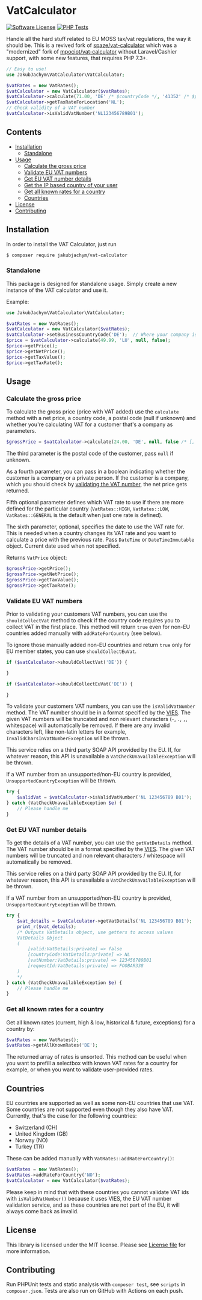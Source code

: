 VatCalculator
================

[![Software License](https://img.shields.io/github/license/JakubJachym/vat-calculator)](LICENSE.md)
[![PHP Tests](https://github.com/JakubJachym/vat-calculator/workflows/PHP%20Tests/badge.svg)](https://github.com/JakubJachym/vat-calculator/actions?query=workflow%3A%22PHP+Tests%22)

Handle all the hard stuff related to EU MOSS tax/vat regulations, the way it should be. This is a revived fork of
[spaze/vat-calculator](https://github.com/spaze/vat-calculator) which was a "modernized" fork of [mpociot/vat-calculator](https://github.com/mpociot/vat-calculator) without Laravel/Cashier support, with some new features, that requires PHP 7.3+.

```php
// Easy to use!
use JakubJachym\VatCalculator\VatCalculator;

$vatRates = new VatRates();
$vatCalculator = new VatCalculator($vatRates);
$vatCalculator->calculate(71.00, 'DE' /* $countryCode */, '41352' /* $postalCode or null */,  true /* Whether the customer you're calculating the VAT for is a company */);
$vatCalculator->getTaxRateForLocation('NL');
// Check validity of a VAT number
$vatCalculator->isValidVatNumber('NL123456789B01');
```
## Contents

- [Installation](#installation)
	- [Standalone](#installation-standalone)
- [Usage](#usage)
	- [Calculate the gross price](#calculate-the-gross-price)
	- [Validate EU VAT numbers](#validate-eu-vat-numbers)
	- [Get EU VAT number details](#vat-number-details)
	- [Get the IP based country of your user](#get-ip-based-country)
	- [Get all known rates for a country](#all-known-rates)
	- [Countries](#countries)
- [License](#license)
- [Contributing](#contributing)

<a name="installation"></a>
## Installation

In order to install the VAT Calculator, just run

```bash
$ composer require jakubjachym/vat-calculator
```

<a name="installation-standalone"></a>
### Standalone

This package is designed for standalone usage. Simply create a new instance of the VAT calculator and use it.

Example:

```php
use JakubJachym\VatCalculator\VatCalculator;

$vatRates = new VatRates();
$vatCalculator = new VatCalculator($vatRates);
$vatCalculator->setBusinessCountryCode('DE');  // Where your company is based in
$price = $vatCalculator->calculate(49.99, 'LU', null, false);
$price->getPrice();
$price->getNetPrice();
$price->getTaxValue();
$price->getTaxRate();
```

<a name="usage"></a>
## Usage
<a name="calculate-the-gross-price"></a>
### Calculate the gross price
To calculate the gross price (price with VAT added) use the `calculate` method with a net price, a country code, a postal code (null if unknown) and whether you're calculating VAT for a customer that's a company as parameters.

```php
$grossPrice = $vatCalculator->calculate(24.00, 'DE', null, false /* [, $rateType [, $dateTime]] */);
```
The third parameter is the postal code of the customer, pass `null` if unknown.

As a fourth parameter, you can pass in a boolean indicating whether the customer is a company or a private person. If the customer is a company, which you should check by <a href="#validate-eu-vat-numbers">validating the VAT number</a>, the net price gets returned.

Fifth optional parameter defines which VAT rate to use if there are more defined for the particular country (`VatRates::HIGH`, `VatRates::LOW`, `VatRates::GENERAL` is the default when just one rate is defined).

The sixth parameter, optional, specifies the date to use the VAT rate for. This is needed when a country changes its VAT rate and you want to calculate a price with the previous rate. Pass `DateTime` or `DateTimeImmutable` object. Current date used when not specified.

Returns `VatPrice` object:
```php
$grossPrice->getPrice();
$grossPrice->getNetPrice();
$grossPrice->getTaxValue();
$grossPrice->getTaxRate();

```

<a name="validate-eu-vat-numbers"></a>
### Validate EU VAT numbers

Prior to validating your customers VAT numbers, you can use the `shouldCollectVat` method to check if the country code requires you to collect VAT
in the first place. This method will return `true` even for non-EU countries added manually with `addRateForCountry` (see below).

To ignore those manually added non-EU countries and return `true` only for EU member states, you can use `shouldCollectEuVat`.

```php
if ($vatCalculator->shouldCollectVat('DE')) {

}

if ($vatCalculator->shouldCollectEuVat('DE')) {

}
```

To validate your customers VAT numbers, you can use the `isValidVatNumber` method.
The VAT number should be in a format specified by the [VIES](https://ec.europa.eu/taxation_customs/vies/faqvies.do#item_11).
The given VAT numbers will be truncated and non relevant characters (`-`, `.`, `,`, whitespace) will automatically be removed.
If there are any invalid characters left, like non-latin letters for example, `InvalidCharsInVatNumberException` will be thrown.

This service relies on a third party SOAP API provided by the EU. If, for whatever reason, this API is unavailable a `VatCheckUnavailableException` will be thrown.

If a VAT number from an unsupported/non-EU country is provided, `UnsupportedCountryException` will be thrown.

```php
try {
	$validVat = $vatCalculator->isValidVatNumber('NL 123456789 B01');
} catch (VatCheckUnavailableException $e) {
	// Please handle me
}
```

<a name="vat-number-details"></a>
### Get EU VAT number details

To get the details of a VAT number, you can use the `getVatDetails` method.
The VAT number should be in a format specified by the [VIES](https://ec.europa.eu/taxation_customs/vies/faqvies.do#item_11).
The given VAT numbers will be truncated and non relevant characters / whitespace will automatically be removed.

This service relies on a third party SOAP API provided by the EU. If, for whatever reason, this API is unavailable a `VatCheckUnavailableException` will be thrown.

If a VAT number from an unsupported/non-EU country is provided, `UnsupportedCountryException` will be thrown.

```php
try {
	$vat_details = $vatCalculator->getVatDetails('NL 123456789 B01');
	print_r($vat_details);
	/* Outputs VatDetails object, use getters to access values
	VatDetails Object
	(
		[valid:VatDetails:private] => false
		[countryCode:VatDetails:private] => NL
		[vatNumber:VatDetails:private] => 123456789B01
		[requestId:VatDetails:private] => FOOBAR338
	)
	*/
} catch (VatCheckUnavailableException $e) {
	// Please handle me
}
```

<a name="all-known-rates"></a>
### Get all known rates for a country

Get all known rates (current, high & low, historical & future, exceptions) for a country by:

```php
$vatRates = new VatRates();
$vatRates->getAllKnownRates('DE');
```

The returned array of rates is unsorted. This method can be useful when you want to prefill a selectbox with known VAT rates for a country for example, or when you want to validate user-provided rates.

<a name="countries"></a>
## Countries

EU countries are supported as well as some non-EU countries that use VAT. Some countries are not supported even though they also have VAT. Currently, that's the case for the following countries:
- Switzerland (CH)
- United Kingdom (GB)
- Norway (NO)
- Turkey (TR)

These can be added manually with `VatRates::addRateForCountry()`:

```php
$vatRates = new VatRates();
$vatRates->addRateForCountry('NO');
$vatCalculator = new VatCalculator($vatRates);
```

Please keep in mind that with these countries you cannot validate VAT ids with `isValidVatNumber()` because it uses VIES, the EU VAT number validation service, and as these countries are not part of the EU, it will always come back as invalid.

<a name="license"></a>
## License
This library is licensed under the MIT license. Please see [License file](LICENSE.md) for more information.

<a name="contributing"></a>
## Contributing
Run PHPUnit tests and static analysis with `composer test`, see `scripts` in `composer.json`. Tests are also run on GitHub with Actions on each push.
